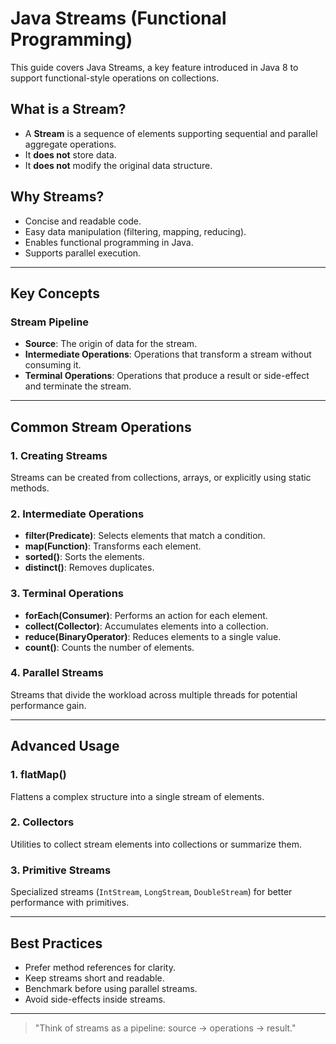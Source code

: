 # Java Streams (Functional Programming)

This guide covers Java Streams, a key feature introduced in Java 8 to support functional-style operations on collections.

## What is a Stream?
- A **Stream** is a sequence of elements supporting sequential and parallel aggregate operations.
- It **does not** store data.
- It **does not** modify the original data structure.

## Why Streams?
- Concise and readable code.
- Easy data manipulation (filtering, mapping, reducing).
- Enables functional programming in Java.
- Supports parallel execution.

---

## Key Concepts

### Stream Pipeline
- **Source**: The origin of data for the stream.
- **Intermediate Operations**: Operations that transform a stream without consuming it.
- **Terminal Operations**: Operations that produce a result or side-effect and terminate the stream.

---

## Common Stream Operations

### 1. Creating Streams
Streams can be created from collections, arrays, or explicitly using static methods.

### 2. Intermediate Operations
- **filter(Predicate)**: Selects elements that match a condition.
- **map(Function)**: Transforms each element.
- **sorted()**: Sorts the elements.
- **distinct()**: Removes duplicates.

### 3. Terminal Operations
- **forEach(Consumer)**: Performs an action for each element.
- **collect(Collector)**: Accumulates elements into a collection.
- **reduce(BinaryOperator)**: Reduces elements to a single value.
- **count()**: Counts the number of elements.

### 4. Parallel Streams
Streams that divide the workload across multiple threads for potential performance gain.

---

## Advanced Usage

### 1. flatMap()
Flattens a complex structure into a single stream of elements.

### 2. Collectors
Utilities to collect stream elements into collections or summarize them.

### 3. Primitive Streams
Specialized streams (`IntStream`, `LongStream`, `DoubleStream`) for better performance with primitives.

---

## Best Practices
- Prefer method references for clarity.
- Keep streams short and readable.
- Benchmark before using parallel streams.
- Avoid side-effects inside streams.

---

> "Think of streams as a pipeline: source -> operations -> result."

